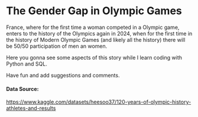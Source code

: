 # The Gender Gap in Olympic Games

France, where for the first time a woman competed in a Olympic game, enters to the history of the Olympics again in 2024, when for the first time in the history of Modern Olympic Games (and likely all the history) there will be 50/50 participation of men an women.

Here you gonna see some aspects of this story while I learn coding with Python and SQL.

Have fun and add suggestions and comments.

#### Data Source: 
https://www.kaggle.com/datasets/heesoo37/120-years-of-olympic-history-athletes-and-results


